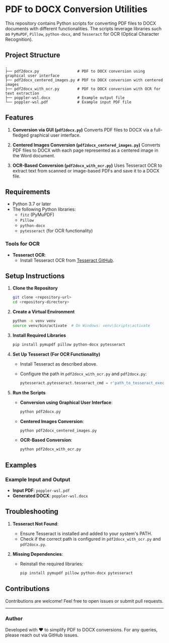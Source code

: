 # PDF to DOCX Conversion Utilities

This repository contains Python scripts for converting PDF files to DOCX documents with different functionalities. The scripts leverage libraries such as `PyMuPDF`, `Pillow`, `python-docx`, and `Tesseract` for OCR (Optical Character Recognition).

## Project Structure

```text
.
├── pdf2docx.py                 # PDF to DOCX conversion using graphical user interface
├── pdf2docx_centered_images.py # PDF to DOCX conversion with centered images
├── pdf2docx_with_ocr.py        # PDF to DOCX conversion with OCR for text extraction
├── poppler-wsl.docx            # Example output file
└── poppler-wsl.pdf             # Example input PDF file
```

## Features

1. **Conversion via GUI (`pdf2docx.py`)**
   Converts PDF files to DOCX via a full-fledged graphical user interface.

2. **Centered Images Conversion (`pdf2docx_centered_images.py`)**
   Converts PDF files to DOCX with each page represented as a centered image in the Word document.

3. **OCR-Based Conversion (`pdf2docx_with_ocr.py`)**
   Uses Tesseract OCR to extract text from scanned or image-based PDFs and save it to a DOCX file.

## Requirements

- Python 3.7 or later
- The following Python libraries:
  - `fitz` (PyMuPDF)
  - `Pillow`
  - `python-docx`
  - `pytesseract` (for OCR functionality)

### Tools for OCR

- **Tesseract OCR**:
  - Install Tesseract OCR from [Tesseract GitHub](https://github.com/tesseract-ocr/tesseract).

## Setup Instructions

1. **Clone the Repository**

   ```bash
   git clone <repository-url>
   cd <repository-directory>
   ```

2. **Create a Virtual Environment**

   ```bash
   python -m venv venv
   source venv/bin/activate  # On Windows: venv\Scripts\activate
   ```

3. **Install Required Libraries**

   ```bash
   pip install pymupdf pillow python-docx pytesseract
   ```

4. **Set Up Tesseract (For OCR Functionality)**
   - Install Tesseract as described above.
   - Configure the path in `pdf2docx_with_ocr.py` and `pdf2docx.py`:

     ```python
     pytesseract.pytesseract.tesseract_cmd = r'path_to_tesseract_executable'
     ```

5. **Run the Scripts**
   - **Conversion using Graphical User Interface**:

     ```bash
     python pdf2docx.py
     ```

   - **Centered Images Conversion**:

     ```bash
     python pdf2docx_centered_images.py
     ```

   - **OCR-Based Conversion**:

     ```bash
     python pdf2docx_with_ocr.py
     ```

## Examples

### Example Input and Output

- **Input PDF**: `poppler-wsl.pdf`
- **Generated DOCX**: `poppler-wsl.docx`

## Troubleshooting

1. **Tesseract Not Found**:
   - Ensure Tesseract is installed and added to your system's PATH.
   - Check if the correct path is configured in `pdf2docx_with_ocr.py` and `pdf2docx.py`.

2. **Missing Dependencies**:
   - Reinstall the required libraries:

     ```bash
     pip install pymupdf pillow python-docx pytesseract
     ```

## Contributions

Contributions are welcome! Feel free to open issues or submit pull requests.

---

### Author

Developed with ❤️ to simplify PDF to DOCX conversions. For any queries, please reach out via GitHub issues.
